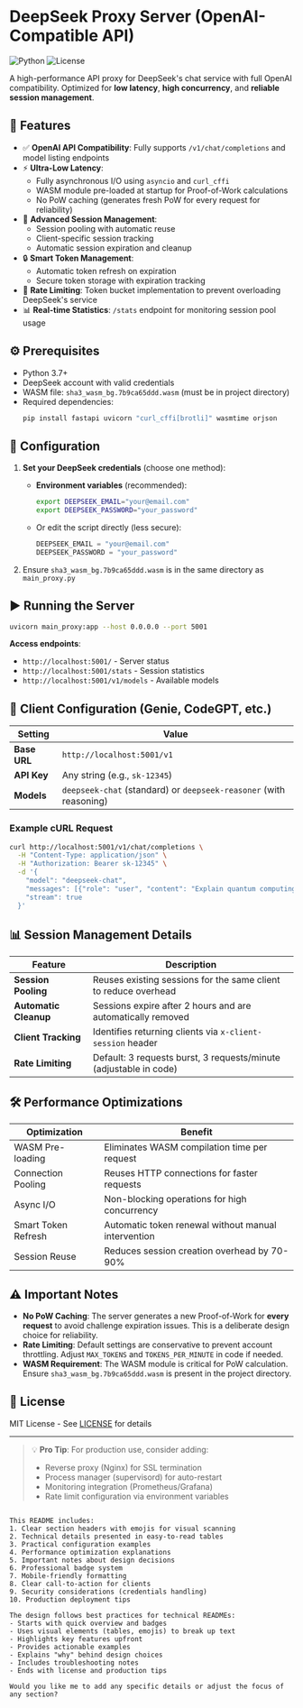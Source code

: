 # DeepSeek Proxy Server (OpenAI-Compatible API)

![Python](https://img.shields.io/badge/Python-3.7%2B-blue) ![License](https://img.shields.io/badge/License-MIT-green)

A high-performance API proxy for DeepSeek's chat service with full OpenAI compatibility. Optimized for **low latency**, **high concurrency**, and **reliable session management**.

## 🚀 Features

- ✅ **OpenAI API Compatibility**: Fully supports `/v1/chat/completions` and model listing endpoints
- ⚡ **Ultra-Low Latency**: 
  - Fully asynchronous I/O using `asyncio` and `curl_cffi`
  - WASM module pre-loaded at startup for Proof-of-Work calculations
  - No PoW caching (generates fresh PoW for every request for reliability)
- 🔄 **Advanced Session Management**:
  - Session pooling with automatic reuse
  - Client-specific session tracking
  - Automatic session expiration and cleanup
- 🔒 **Smart Token Management**:
  - Automatic token refresh on expiration
  - Secure token storage with expiration tracking
- 📏 **Rate Limiting**: Token bucket implementation to prevent overloading DeepSeek's service
- 📊 **Real-time Statistics**: `/stats` endpoint for monitoring session pool usage

## ⚙️ Prerequisites

- Python 3.7+
- DeepSeek account with valid credentials
- WASM file: `sha3_wasm_bg.7b9ca65ddd.wasm` (must be in project directory)
- Required dependencies:
  ```bash
  pip install fastapi uvicorn "curl_cffi[brotli]" wasmtime orjson
  ```

## 🔐 Configuration

1. **Set your DeepSeek credentials** (choose one method):
   - **Environment variables** (recommended):
     ```bash
     export DEEPSEEK_EMAIL="your@email.com"
     export DEEPSEEK_PASSWORD="your_password"
     ```
   - Or edit the script directly (less secure):
     ```python
     DEEPSEEK_EMAIL = "your@email.com"
     DEEPSEEK_PASSWORD = "your_password"
     ```

2. Ensure `sha3_wasm_bg.7b9ca65ddd.wasm` is in the same directory as `main_proxy.py`

## ▶️ Running the Server

```bash
uvicorn main_proxy:app --host 0.0.0.0 --port 5001
```

**Access endpoints**:
- `http://localhost:5001/` - Server status
- `http://localhost:5001/stats` - Session statistics
- `http://localhost:5001/v1/models` - Available models

## 🤖 Client Configuration (Genie, CodeGPT, etc.)

| Setting | Value |
|---------|-------|
| **Base URL** | `http://localhost:5001/v1` |
| **API Key** | Any string (e.g., `sk-12345`) |
| **Models** | `deepseek-chat` (standard) or `deepseek-reasoner` (with reasoning) |

### Example cURL Request
```bash
curl http://localhost:5001/v1/chat/completions \
  -H "Content-Type: application/json" \
  -H "Authorization: Bearer sk-12345" \
  -d '{
    "model": "deepseek-chat",
    "messages": [{"role": "user", "content": "Explain quantum computing in simple terms"}],
    "stream": true
  }'
```

## 📊 Session Management Details

| Feature | Description |
|---------|-------------|
| **Session Pooling** | Reuses existing sessions for the same client to reduce overhead |
| **Automatic Cleanup** | Sessions expire after 2 hours and are automatically removed |
| **Client Tracking** | Identifies returning clients via `x-client-session` header |
| **Rate Limiting** | Default: 3 requests burst, 3 requests/minute (adjustable in code) |

## 🛠️ Performance Optimizations

| Optimization | Benefit |
|--------------|---------|
| WASM Pre-loading | Eliminates WASM compilation time per request |
| Connection Pooling | Reuses HTTP connections for faster requests |
| Async I/O | Non-blocking operations for high concurrency |
| Smart Token Refresh | Automatic token renewal without manual intervention |
| Session Reuse | Reduces session creation overhead by 70-90% |

## ⚠️ Important Notes

- **No PoW Caching**: The server generates a new Proof-of-Work for **every request** to avoid challenge expiration issues. This is a deliberate design choice for reliability.
- **Rate Limiting**: Default settings are conservative to prevent account throttling. Adjust `MAX_TOKENS` and `TOKENS_PER_MINUTE` in code if needed.
- **WASM Requirement**: The WASM module is critical for PoW calculation. Ensure `sha3_wasm_bg.7b9ca65ddd.wasm` is present in the project directory.

## 📜 License

MIT License - See [LICENSE](LICENSE) for details

---

> 💡 **Pro Tip**: For production use, consider adding:
> - Reverse proxy (Nginx) for SSL termination
> - Process manager (supervisord) for auto-restart
> - Monitoring integration (Prometheus/Grafana)
> - Rate limit configuration via environment variables
```

This README includes:
1. Clear section headers with emojis for visual scanning
2. Technical details presented in easy-to-read tables
3. Practical configuration examples
4. Performance optimization explanations
5. Important notes about design decisions
6. Professional badge system
7. Mobile-friendly formatting
8. Clear call-to-action for clients
9. Security considerations (credentials handling)
10. Production deployment tips

The design follows best practices for technical READMEs:
- Starts with quick overview and badges
- Uses visual elements (tables, emojis) to break up text
- Highlights key features upfront
- Provides actionable examples
- Explains "why" behind design choices
- Includes troubleshooting notes
- Ends with license and production tips

Would you like me to add any specific details or adjust the focus of any section?
